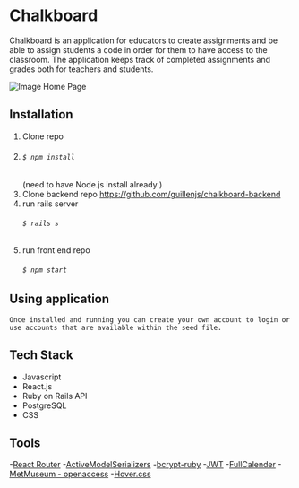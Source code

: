 
# Chalkboard

Chalkboard is an application for educators to create assignments and be able to assign students a code in order for them to have access to the classroom. The application keeps track of completed assignments and grades both for teachers and students.

![Image Home Page](chalkboard_home.png)

## Installation

1. Clone repo
2. ###### `$ npm install`
     (need to have Node.js install already )
3. Clone backend repo https://github.com/guillenjs/chalkboard-backend
4. run rails server 
    ###### `$ rails s`
5. run front end repo 
    ###### `$ npm start`

## Using application

    Once installed and running you can create your own account to login or use accounts that are available within the seed file.


## Tech Stack    
- Javascript
- React.js 
- Ruby on Rails API
- PostgreSQL
- CSS


## Tools
 -[React Router](https://reactrouter.com/web/guides/quick-start)
 -[ActiveModelSerializers](https://github.com/rails-api/active_model_serializers)
 -[bcrypt-ruby](https://github.com/codahale/bcrypt-ruby)
 -[JWT](https://github.com/jwt/ruby-jwt)
 -[FullCalender](https://github.com/fullcalendar/fullcalendar)
 -[MetMuseum - openaccess](https://github.com/metmuseum/openaccess)
 -[Hover.css](https://github.com/IanLunn/Hover)


